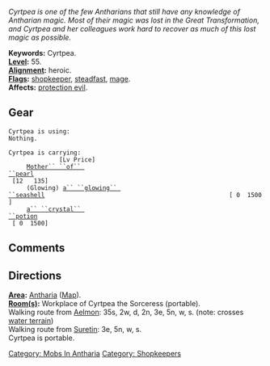 *Cyrtpea is one of the few Antharians that still have any knowledge of
Antharian magic. Most of their magic was lost in the Great
Transformation, and Cyrtpea and her colleagues work hard to recover as
much of this lost magic as possible.*

**Keywords:** Cyrtpea.  
**[Level](Level.md "wikilink"):** 55.  
**[Alignment](Alignment.md "wikilink"):** heroic.  
**[Flags](:Category:_Mob_Types.md "wikilink"):**
[shopkeeper](:Category:_Shopkeepers.md "wikilink"),
[steadfast](Sentinel_Mobs.md "wikilink"),
[mage](Spellcasting_Mobs.md "wikilink").  
**Affects:** [protection evil](Protection_Evil.md "wikilink").  

## Gear

`Cyrtpea is using:`  
`Nothing.`

`Cyrtpea is carrying:                                                                [Lv Price]`  
`     `[`Mother`` ``of`` ``pearl`](Mother_Of_Pearl.md "wikilink")`                                                                [12   135]`  
`     (Glowing) `[`a`` ``glowing`` ``seashell`](Glowing_Seashell.md "wikilink")`                                                   [ 0  1500]`  
`     `[`a`` ``crystal`` ``potion`](Crystal_Potion.md "wikilink")`                                                               [ 0  1500]`

## Comments

## Directions

**[Area](:Category:_Areas.md "wikilink"):**
[Antharia](:Category:_Antharia.md "wikilink")
([Map](Antharia_Map.md "wikilink")).  
**[Room(s)](:Category:_Rooms.md "wikilink"):** Workplace of Cyrtpea the
Sorceress (portable).  
Walking route from [Aelmon](Aelmon.md "wikilink"): 35s, 2w, d, 2n, 3e,
5n, w, s. (note: crosses [water terrain](Water_Terrain.md "wikilink"))  
Walking route from [Suretin](Suretin.md "wikilink"): 3e, 5n, w, s.  
Cyrtpea is portable.  

[Category: Mobs In Antharia](Category:_Mobs_In_Antharia "wikilink")
[Category: Shopkeepers](Category:_Shopkeepers "wikilink")
